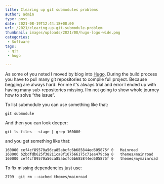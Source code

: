 ```yaml
---
title: Clearing up git submodules problems
author: admin
type: post
date: 2021-08-19T12:44:18+00:00
url: /2021/clearing-up-git-submodule-problem
thumbnail: images/uploads/2021/08/hugo-logo-wide.png
categories:
 - Software
tags:
 - git
 - hugo
  
---
```


As some of you noted I moved by blog into [Hugo](https://gohugo.io). During the build process you have to pull many git repositories to compile full project. Because begging are always hard. For me it's always trial and error I ended up with having many sub-repositories missing. I’m not going to show whole journey how to solve “the issue”.

<!--more-->

To list submodule you can use something like that:

`git submodule`

And then you can look deeper:

`git ls-files --stage | grep 160000`

and you get something like that:

```
160000 cef4cf89570a56ca85abcfc6b685844ed605875f 0	Mainroad
160000 b2bdfdb625f38211ca8f107566175c71ea479c6a 0	themes/mainroad
160000 cef4cf89570a56ca85abcfc6b685844ed605875f 0	themes/mymainroad
```

To fix missing dependencies just use:

```
2799  git rm --cached themes/mainroad
```

